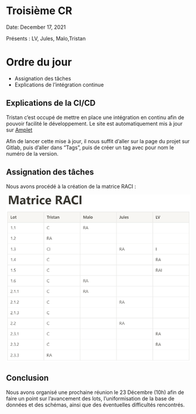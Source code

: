 # Troisième CR

Date: December 17, 2021

Présents : LV, Jules, Malo,Tristan

# Ordre du jour

- Assignation des tâches
- Explications de l’intégration continue

## Explications de la CI/CD

Tristan c’est occupé de mettre en place une intégration en continu afin de pouvoir facilité le développement.
Le site est automatiquement mis à jour sur [Amplet](https://amplet.fr)

Afin de lancer cette mise à jour, il nous suffit d’aller sur la page du projet sur Gitlab, puis d’aller dans “Tags”, puis de créer un tag avec pour nom le numéro de la version.

## Assignation des tâches

Nous avons procédé à la création de la matrice RACI :

![Matrice RACI](./Matrice_RACI.png)

## Conclusion

Nous avons organisé une prochaine réunion le 23 Décembre (10h) afin de faire un point sur l’avancement des lots, l’uniformisation de la base de données et des schémas, ainsi que des éventuelles difficultés rencontrés.